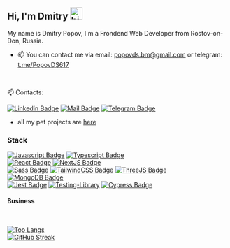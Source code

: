 ## Hi, I'm Dmitry <img src="https://user-images.githubusercontent.com/1303154/88677602-1635ba80-d120-11ea-84d8-d263ba5fc3c0.gif" width="28px" height="28px" alt="hi">

My name is Dmitry Popov, I'm a Frondend Web Developer from Rostov-on-Don, Russia.

  <!--- 🔭 I’m currently working at ________  -->
 - 📫 You can contact me via email: [popovds.bm@gmail.com](mailto:popovds.bm@gmail.com) or telegram: [t.me/PopovDS617](https://t.me/PopovDS617)   
<!---  - ⚡ Random facts: have a cat (11yo), pet projects based on fantasy books and movies.  -->

<br/>

:mailbox:  Contacts:

 [![Linkedin Badge](https://img.shields.io/badge/-empty-0e76a8?style=flat&labelColor=0e76a8&logo=linkedin&logoColor=white)](empty) 
 [![Mail Badge](https://img.shields.io/badge/-popovds.bm-c0392b?style=flat&labelColor=c0392b&logo=gmail&logoColor=white)](mailto:popovds.bm@gmail.com)
 [![Telegram Badge](https://img.shields.io/badge/-PopovDS617-white?style=flat&labelColor=0e76a&logo=telegram&logoColor=blue)](https://t.me/PopovDS617)
 
- all my pet projects are [here](https://github.com/PopovDS617/list-of-pet-projects/blob/master/list.md)

### Stack

[![Javascript Badge](https://img.shields.io/badge/JavaScript-323330?style=for-the-badge&logo=javascript&logoColor=F7DF1E)](#) 
[![Typescript Badge](https://img.shields.io/badge/TypeScript-007ACC?style=for-the-badge&logo=typescript&logoColor=white)](#) 
<br>
[![React Badge](https://img.shields.io/badge/React-20232A?style=for-the-badge&logo=react&logoColor=61DAFB)](#)
[![NextJS Badge](https://img.shields.io/badge/next.js-000000?style=for-the-badge&logo=nextdotjs&logoColor=white)](#)
<br>
[![Sass Badge](https://img.shields.io/badge/Sass-CC6699?style=for-the-badge&logo=sass&logoColor=white)](#)
[![TailwindCSS Badge](https://img.shields.io/badge/Tailwind_CSS-38B2AC?style=for-the-badge&logo=tailwind-css&logoColor=white)](#)
[![ThreeJS Badge](https://img.shields.io/badge/ThreeJs-black?style=for-the-badge&logo=three.js&logoColor=white)](#)
<br>
[![MongoDB Badge](https://img.shields.io/badge/MongoDB-4EA94B?style=for-the-badge&logo=mongodb&logoColor=white)](#)
<br>
[![Jest Badge](https://img.shields.io/badge/Jest-C21325?style=for-the-badge&logo=jest&logoColor=white)](#)
[![Testing-Library](https://img.shields.io/badge/-TestingLibrary-white?style=for-the-badge&logo=testing-library&logoColor=red)](#)
[![Cypress Badge](https://img.shields.io/badge/Cypress-17202C?style=for-the-badge&logo=cypress&logoColor=white)](#)

#### Business
<!--- - :paperclip: [My Resume/CV](empty) -->
 
 <br/>

[![Top Langs](https://github-readme-stats.vercel.app/api/top-langs/?username=PopovDS617&layout=compact&theme=highcontrast)](https://github.com/anuraghazra/github-readme-stats)
<br/>
[![GitHub Streak](https://streak-stats.demolab.com/?user=PopovDS617&theme=highcontrast)](https://git.io/streak-stats)
 
